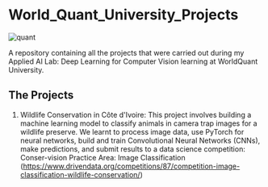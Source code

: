 # World_Quant_University_Projects

![quant](https://user-images.githubusercontent.com/101701760/168424721-2ab686b1-51cf-4fb3-9bc1-7ad26828f937.png)

A repository containing all the projects that were carried out during my Applied AI Lab: Deep Learning for Computer Vision learning at WorldQuant University.

## The Projects
1. Wildlife Conservation in Côte d'Ivoire:
This project involves building a machine learning model to classify animals in camera trap images for a wildlife preserve. We learnt to process image data, use PyTorch for neural networks, build and train Convolutional Neural Networks (CNNs), make predictions, and submit results to a data science competition: Conser-vision Practice Area: Image Classification (https://www.drivendata.org/competitions/87/competition-image-classification-wildlife-conservation/) 
